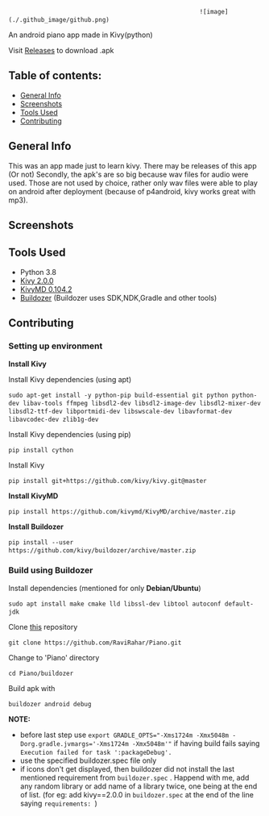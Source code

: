                                                          ![image](./.github_image/github.png)



An android piano app made in Kivy(python)

Visit [Releases](../../releases) to download .apk

## Table of contents:
- [General Info](#General-Info)
- [Screenshots](#Screenshots)
- [Tools Used](#Tools-Used)
- [Contributing](#Contributing)

## General Info

This was an app made just to learn kivy. There may be releases of this app (Or not)
Secondly, the apk's are so big because wav files for audio were used. Those are not used by choice, rather only wav files were able to play on android after deployment (because of p4android, kivy works great with mp3).

## Screenshots

## Tools Used

- Python 3.8
- [Kivy 2.0.0](https://github.com/kivy/kivy)
- [KivyMD 0.104.2](https://github.com/kivymd/KivyMD)
- [Buildozer](https://github.com/kivy/buildozer) (Buildozer uses SDK,NDK,Gradle and other tools)

## Contributing

### Setting up environment

**Install Kivy**


Install Kivy dependencies (using apt)
    
    sudo apt-get install -y python-pip build-essential git python python-dev libav-tools ffmpeg libsdl2-dev libsdl2-image-dev libsdl2-mixer-dev libsdl2-ttf-dev libportmidi-dev libswscale-dev libavformat-dev libavcodec-dev zlib1g-dev

Install Kivy dependencies (using pip)

    pip install cython
    
Install Kivy
    
    pip install git+https://github.com/kivy/kivy.git@master

**Install KivyMD**

    pip install https://github.com/kivymd/KivyMD/archive/master.zip
    
**Install Buildozer**

    pip install --user https://github.com/kivy/buildozer/archive/master.zip

### Build using Buildozer

Install dependencies (mentioned for only **Debian/Ubuntu**)

    sudo apt install make cmake lld libssl-dev libtool autoconf default-jdk

Clone [this](.) repository
            
    git clone https://github.com/RaviRahar/Piano.git

Change to 'Piano' directory
            
    cd Piano/buildozer

Build apk with
    
    buildozer android debug 
    
**NOTE:** 
- before last step use `export GRADLE_OPTS="-Xms1724m -Xmx5048m -Dorg.gradle.jvmargs='-Xms1724m -Xmx5048m'"` if having build fails saying `Execution failed for task ':packageDebug'.`
- use the specified buildozer.spec file only
- if icons don't get displayed, then buildozer did not install the last mentioned requirement from `buildozer.spec` . Happend with me, add any random library or add name of a library twice, one being at the end of list. (for eg: add kivy==2.0.0 in `buildozer.spec` at the end of the line saying `requirements: `)
  
